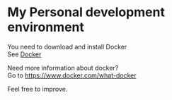 # My Personal development environment

You need to download and install Docker  
See [Docker](https://www.docker.com/)

Need more information about docker?  
Go to https://www.docker.com/what-docker

Feel free to improve.
